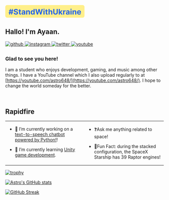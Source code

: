 [![Stand With Ukraine](https://raw.githubusercontent.com/vshymanskyy/StandWithUkraine/main/badges/StandWithUkraine.svg)](https://stand-with-ukraine.pp.ua)


## Hallo! I'm Ayaan.  
  

<a href="https://github.com/astro648" target="_blank">
<img src=https://img.shields.io/badge/github-%2324292e.svg?&style=for-the-badge&logo=github&logoColor=white alt=github style="margin-bottom: 5px;" />
</a>
<a href="https://instagram.com/astro648_yt" target="_blank">
<img src=https://img.shields.io/badge/instagram-%23000000.svg?&style=for-the-badge&logo=instagram&logoColor=white alt=instagram style="margin-bottom: 5px;" />
</a>
<a href="https://twitter.com/astro648_yt" target="_blank">
<img src=https://img.shields.io/badge/twitter-%2300acee.svg?&style=for-the-badge&logo=twitter&logoColor=white alt=twitter style="margin-bottom: 5px;" />
</a>
<a href="https://www.youtube.com/@Astro648" target="_blank">
<img src=https://img.shields.io/badge/youtube-%23EE4831.svg?&style=for-the-badge&logo=youtube&logoColor=white alt=youtube style="margin-bottom: 5px;" />
</a>  
  



### Glad to see you here!  
I am a student who enjoys development, gaming, and music among other things. I have a YouTube channel which I also upload regularly to at [https://youtube.com/astro648/](https://youtube.com/astro648/). I hope to change the world someday for the better.  
  

<br/>  


## Rapidfire  
<table><tr><td valign="top" width="50%">

- 🔭 I’m currently working on a [text-to-speech chatbot powered by Python!](https://github.com/astro648/Polygon-Defense)!
  

- 🌱 I’m currently learning [Unity game development](https://github.com/astro648/Unity-Junior-Programmer-Projects).  


</td><td valign="top" width="50%">

- ❓Ask me anything related to space!  
  

- 🚀Fun Fact: during the stacked configuration, the SpaceX Starship has 39 Raptor engines!  


</td></tr></table>  


[![trophy](https://github-profile-trophy.vercel.app/?username=astro648&theme=onedark)](https://github.com/ryo-ma/github-profile-trophy)


[![Astro's GitHub stats](https://github-readme-stats.vercel.app/api?username=astro648&theme=onedark)](https://github.com/anuraghazra/github-readme-stats)

[![GitHub Streak](https://github-readme-streak-stats.herokuapp.com?user=astro648&theme=onedark&date_format=M%20j%5B%2C%20Y%5D)](https://git.io/streak-stats)

<br/>  


  

<br/>  
  

<br/>  


<br />
